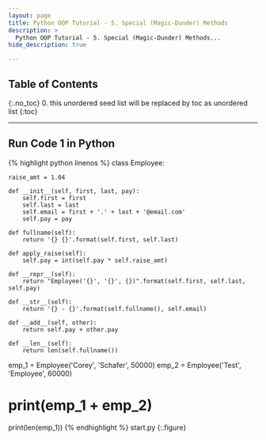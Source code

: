 ```yaml
---
layout: page
title: Python OOP Tutorial - 5. Special (Magic-Dunder) Methods
description: >
  Python OOP Tutorial - 5. Special (Magic-Dunder) Methods...
hide_description: true

---
```


## Table of Contents
{:.no_toc}
0. this unordered seed list will be replaced by toc as unordered list
{:toc}

---

##  Run Code 1 in Python

{% highlight python linenos %}
class Employee:

    raise_amt = 1.04

    def __init__(self, first, last, pay):
        self.first = first
        self.last = last
        self.email = first + '.' + last + '@email.com'
        self.pay = pay

    def fullname(self):
        return '{} {}'.format(self.first, self.last)

    def apply_raise(self):
        self.pay = int(self.pay * self.raise_amt)

    def __repr__(self):
        return "Employee('{}', '{}', {})".format(self.first, self.last, self.pay)

    def __str__(self):
        return '{} - {}'.format(self.fullname(), self.email)

    def __add__(self, other):
        return self.pay + other.pay

    def __len__(self):
        return len(self.fullname())


emp_1 = Employee('Corey', 'Schafer', 50000)
emp_2 = Employee('Test', 'Employee', 60000)

# print(emp_1 + emp_2)

print(len(emp_1))
{% endhighlight %}
start.py
{:.figure}